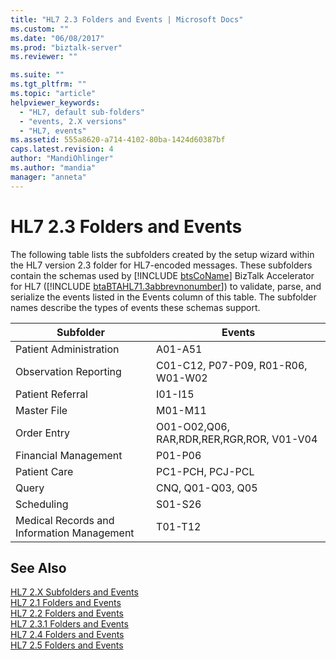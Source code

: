 ```yaml
---
title: "HL7 2.3 Folders and Events | Microsoft Docs"
ms.custom: ""
ms.date: "06/08/2017"
ms.prod: "biztalk-server"
ms.reviewer: ""

ms.suite: ""
ms.tgt_pltfrm: ""
ms.topic: "article"
helpviewer_keywords: 
  - "HL7, default sub-folders"
  - "events, 2.X versions"
  - "HL7, events"
ms.assetid: 555a8620-a714-4102-80ba-1424d60387bf
caps.latest.revision: 4
author: "MandiOhlinger"
ms.author: "mandia"
manager: "anneta"
---
```

# HL7 2.3 Folders and Events
The following table lists the subfolders created by the setup wizard within the HL7 version 2.3 folder for HL7-encoded messages. These subfolders contain the schemas used by [!INCLUDE [btsCoName](../../includes/btsconame-md.md)] BizTalk Accelerator for HL7 ([!INCLUDE [btaBTAHL71.3abbrevnonumber](../../includes/btabtahl71-3abbrevnonumber-md.md)]) to validate, parse, and serialize the events listed in the Events column of this table. The subfolder names describe the types of events these schemas support.  
  
|Subfolder|Events|  
|---------------|------------|  
|Patient Administration|A01-A51|  
|Observation Reporting|C01-C12, P07-P09, R01-R06, W01-W02|  
|Patient Referral|I01-I15|  
|Master File|M01-M11|  
|Order Entry|O01-O02,Q06, RAR,RDR,RER,RGR,ROR, V01-V04|  
|Financial Management|P01-P06|  
|Patient Care|PC1-PCH, PCJ-PCL|  
|Query|CNQ, Q01-Q03, Q05|  
|Scheduling|S01-S26|  
|Medical Records and Information Management|T01-T12|  
  
## See Also  
 [HL7 2.X Subfolders and Events](../../adapters-and-accelerators/accelerator-hl7/hl7-2-x-subfolders-and-events.md)   
 [HL7 2.1 Folders and Events](../../adapters-and-accelerators/accelerator-hl7/hl7-2-1-folders-and-events.md)   
 [HL7 2.2 Folders and Events](../../adapters-and-accelerators/accelerator-hl7/hl7-2-2-folders-and-events.md)   
 [HL7 2.3.1 Folders and Events](../../adapters-and-accelerators/accelerator-hl7/hl7-2-3-1-folders-and-events.md)   
 [HL7 2.4 Folders and Events](../../adapters-and-accelerators/accelerator-hl7/hl7-2-4-folders-and-events.md)   
 [HL7 2.5 Folders and Events](../../adapters-and-accelerators/accelerator-hl7/hl7-2-5-folders-and-events.md)